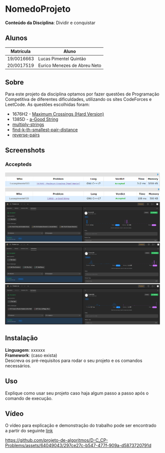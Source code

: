 # NomedoProjeto

**Conteúdo da Disciplina**: Dividir e conquistar<br>

## Alunos

| Matrícula  | Aluno                        |
| ---------- | ---------------------------- |
| 19/0016663 | Lucas Pimentel Quintão       |
| 20/0017519 | Eurico Menezes de Abreu Neto |

## Sobre

Para este projeto da disciplina optamos por fazer questões de Programação Competitiva de diferentes dificuldades, utilizando os sites CodeForces e LeetCode. As questões escolhidas foram:

- 1676H2 - [Maximum Crossings (Hard Version)](https://codeforces.com/problemset/problem/1676/H2)
- 1385D - [a-Good String](https://codeforces.com/problemset/problem/1385/D)
- [multiply-strings](https://leetcode.com/problems/multiply-strings/description/)
- [find-k-th-smallest-pair-distance](https://leetcode.com/problems/find-k-th-smallest-pair-distance/)
- [reverse-pairs](https://leetcode.com/problems/reverse-pairs)

## Screenshots

### Accepteds

![image](./assets/Max_Croosings_AC.png)
![image](./assets/AC_GoodString.png)
![image](./assets/find-k-th-smallest-pair-distance.png)
![image](./assets/multiply-strings.png)
![image](./assets/reverse-pairs.png)

## Instalação

**Linguagem**: xxxxxx<br>
**Framework**: (caso exista)<br>
Descreva os pré-requisitos para rodar o seu projeto e os comandos necessários.

## Uso

Explique como usar seu projeto caso haja algum passo a passo após o comando de execução.

## Vídeo

O vídeo para explicação e demonstração do trabalho pode ser encontrado a partir do seguinte [link](https://unbbr-my.sharepoint.com/:v:/g/personal/190016663_aluno_unb_br/EVR40lxVcm9CpQvztP1SMBABv2eJElq-pfZx5fAWqS9D8g?e=hGvxee)



https://github.com/projeto-de-algoritmos/D-C_CP-Problems/assets/64049043/297ce27c-b547-477f-909a-d5873720791d


